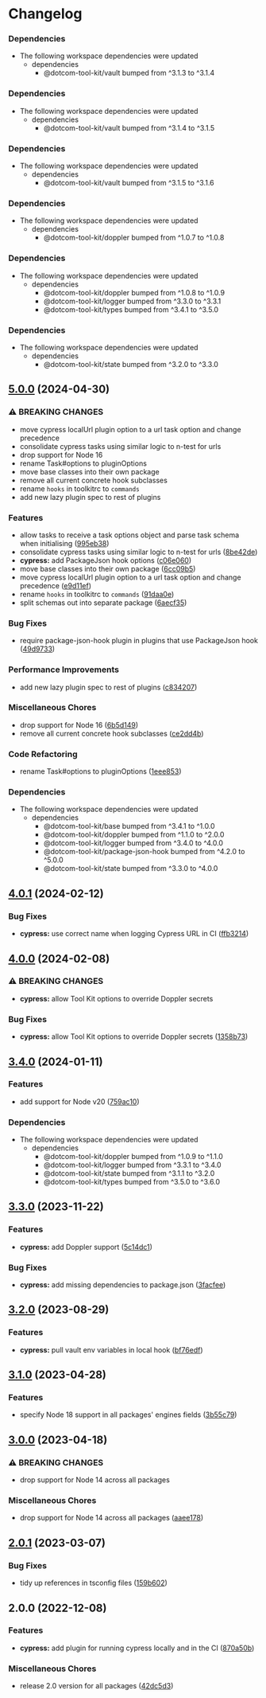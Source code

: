 # Changelog

### Dependencies

* The following workspace dependencies were updated
  * dependencies
    * @dotcom-tool-kit/vault bumped from ^3.1.3 to ^3.1.4

### Dependencies

* The following workspace dependencies were updated
  * dependencies
    * @dotcom-tool-kit/vault bumped from ^3.1.4 to ^3.1.5

### Dependencies

* The following workspace dependencies were updated
  * dependencies
    * @dotcom-tool-kit/vault bumped from ^3.1.5 to ^3.1.6

### Dependencies

* The following workspace dependencies were updated
  * dependencies
    * @dotcom-tool-kit/doppler bumped from ^1.0.7 to ^1.0.8

### Dependencies

* The following workspace dependencies were updated
  * dependencies
    * @dotcom-tool-kit/doppler bumped from ^1.0.8 to ^1.0.9
    * @dotcom-tool-kit/logger bumped from ^3.3.0 to ^3.3.1
    * @dotcom-tool-kit/types bumped from ^3.4.1 to ^3.5.0

### Dependencies

* The following workspace dependencies were updated
  * dependencies
    * @dotcom-tool-kit/state bumped from ^3.2.0 to ^3.3.0

## [5.0.0](https://github.com/Financial-Times/dotcom-tool-kit/compare/cypress-v4.0.1...cypress-v5.0.0) (2024-04-30)


### ⚠ BREAKING CHANGES

* move cypress localUrl plugin option to a url task option and change precedence
* consolidate cypress tasks using similar logic to n-test for urls
* drop support for Node 16
* rename Task#options to pluginOptions
* move base classes into their own package
* remove all current concrete hook subclasses
* rename `hooks` in toolkitrc to `commands`
* add new lazy plugin spec to rest of plugins

### Features

* allow tasks to receive a task options object and parse task schema when initialising ([995eb38](https://github.com/Financial-Times/dotcom-tool-kit/commit/995eb386ce8f475c33f7edd7645b73cb57de25f8))
* consolidate cypress tasks using similar logic to n-test for urls ([8be42de](https://github.com/Financial-Times/dotcom-tool-kit/commit/8be42de121c8c2000a7880e2c22db3cadf96e2aa))
* **cypress:** add PackageJson hook options ([c06e060](https://github.com/Financial-Times/dotcom-tool-kit/commit/c06e060180d2f126c5c03d8cf9a366eddb26d6d3))
* move base classes into their own package ([6cc09b5](https://github.com/Financial-Times/dotcom-tool-kit/commit/6cc09b5a0afb136810f8e9fa45dea7aa0a10d830))
* move cypress localUrl plugin option to a url task option and change precedence ([e9d11ef](https://github.com/Financial-Times/dotcom-tool-kit/commit/e9d11ef13ac83e567d049aa66f2878eb77d3de1c))
* rename `hooks` in toolkitrc to `commands` ([91daa0e](https://github.com/Financial-Times/dotcom-tool-kit/commit/91daa0e13ebe5440fbdd5783c2b7eead5f588a22))
* split schemas out into separate package ([6aecf35](https://github.com/Financial-Times/dotcom-tool-kit/commit/6aecf3585aab155fe6f356997fd60bd5c34c38ef))


### Bug Fixes

* require package-json-hook plugin in plugins that use PackageJson hook ([49d9733](https://github.com/Financial-Times/dotcom-tool-kit/commit/49d97337da2a6c92440f32ba7740e28ec3fc7edc))


### Performance Improvements

* add new lazy plugin spec to rest of plugins ([c834207](https://github.com/Financial-Times/dotcom-tool-kit/commit/c83420750f9282b550014ae5c3d2cc5b698fd8ca))


### Miscellaneous Chores

* drop support for Node 16 ([6b5d149](https://github.com/Financial-Times/dotcom-tool-kit/commit/6b5d149446c07b9e9ef105ecbc3c0137a6f45ebe))
* remove all current concrete hook subclasses ([ce2dd4b](https://github.com/Financial-Times/dotcom-tool-kit/commit/ce2dd4bf29b81e0160c7a70d2dde3623cb5e9d7a))


### Code Refactoring

* rename Task#options to pluginOptions ([1eee853](https://github.com/Financial-Times/dotcom-tool-kit/commit/1eee8535c7984e07235f93e8a9b0a3081ad68b4e))


### Dependencies

* The following workspace dependencies were updated
  * dependencies
    * @dotcom-tool-kit/base bumped from ^3.4.1 to ^1.0.0
    * @dotcom-tool-kit/doppler bumped from ^1.1.0 to ^2.0.0
    * @dotcom-tool-kit/logger bumped from ^3.4.0 to ^4.0.0
    * @dotcom-tool-kit/package-json-hook bumped from ^4.2.0 to ^5.0.0
    * @dotcom-tool-kit/state bumped from ^3.3.0 to ^4.0.0

## [4.0.1](https://github.com/Financial-Times/dotcom-tool-kit/compare/cypress-v4.0.0...cypress-v4.0.1) (2024-02-12)


### Bug Fixes

* **cypress:** use correct name when logging Cypress URL in CI ([ffb3214](https://github.com/Financial-Times/dotcom-tool-kit/commit/ffb3214bb742897311e24fbe0e9876c6ad913289))

## [4.0.0](https://github.com/Financial-Times/dotcom-tool-kit/compare/cypress-v3.4.1...cypress-v4.0.0) (2024-02-08)


### ⚠ BREAKING CHANGES

* **cypress:** allow Tool Kit options to override Doppler secrets

### Bug Fixes

* **cypress:** allow Tool Kit options to override Doppler secrets ([1358b73](https://github.com/Financial-Times/dotcom-tool-kit/commit/1358b73b7b9b34bd9aa406cd5b11a0acd12a31be))

## [3.4.0](https://github.com/Financial-Times/dotcom-tool-kit/compare/cypress-v3.3.2...cypress-v3.4.0) (2024-01-11)


### Features

* add support for Node v20 ([759ac10](https://github.com/Financial-Times/dotcom-tool-kit/commit/759ac10e309885e99f54ae431c301c32ee04f972))


### Dependencies

* The following workspace dependencies were updated
  * dependencies
    * @dotcom-tool-kit/doppler bumped from ^1.0.9 to ^1.1.0
    * @dotcom-tool-kit/logger bumped from ^3.3.1 to ^3.4.0
    * @dotcom-tool-kit/state bumped from ^3.1.1 to ^3.2.0
    * @dotcom-tool-kit/types bumped from ^3.5.0 to ^3.6.0

## [3.3.0](https://github.com/Financial-Times/dotcom-tool-kit/compare/cypress-v3.2.3...cypress-v3.3.0) (2023-11-22)


### Features

* **cypress:** add Doppler support ([5c14dc1](https://github.com/Financial-Times/dotcom-tool-kit/commit/5c14dc131a3ffbf78ba828b8c6c0622a4040e85d))


### Bug Fixes

* **cypress:** add missing dependencies to package.json ([3facfee](https://github.com/Financial-Times/dotcom-tool-kit/commit/3facfee01050c1dd88a5aeedfe0b2afbc4e37b47))

## [3.2.0](https://github.com/Financial-Times/dotcom-tool-kit/compare/cypress-v3.1.0...cypress-v3.2.0) (2023-08-29)


### Features

* **cypress:** pull vault env variables in local hook ([bf76edf](https://github.com/Financial-Times/dotcom-tool-kit/commit/bf76edf7fe6323e2c7bbc25ffc5184cee2f6ea22))

## [3.1.0](https://github.com/Financial-Times/dotcom-tool-kit/compare/cypress-v3.0.0...cypress-v3.1.0) (2023-04-28)


### Features

* specify Node 18 support in all packages' engines fields ([3b55c79](https://github.com/Financial-Times/dotcom-tool-kit/commit/3b55c79f3f55b448f1a92fcf842dab6a8906ea70))

## [3.0.0](https://github.com/Financial-Times/dotcom-tool-kit/compare/cypress-v2.0.1...cypress-v3.0.0) (2023-04-18)


### ⚠ BREAKING CHANGES

* drop support for Node 14 across all packages

### Miscellaneous Chores

* drop support for Node 14 across all packages ([aaee178](https://github.com/Financial-Times/dotcom-tool-kit/commit/aaee178b535a51f9c75a882d78ffd8e8aa3eac60))

## [2.0.1](https://github.com/Financial-Times/dotcom-tool-kit/compare/cypress-v2.0.0...cypress-v2.0.1) (2023-03-07)


### Bug Fixes

* tidy up references in tsconfig files ([159b602](https://github.com/Financial-Times/dotcom-tool-kit/commit/159b6021e93922ebe6e4ca74297ad7a1c93290b3))

## 2.0.0 (2022-12-08)


### Features

* **cypress:** add plugin for running cypress locally and in the CI ([870a50b](https://github.com/Financial-Times/dotcom-tool-kit/commit/870a50b107bfa1f1846d35ba074fd3088cc63563))


### Miscellaneous Chores

* release 2.0 version for all packages ([42dc5d3](https://github.com/Financial-Times/dotcom-tool-kit/commit/42dc5d39bf330b9bca4121d062470904f9c6918d))
